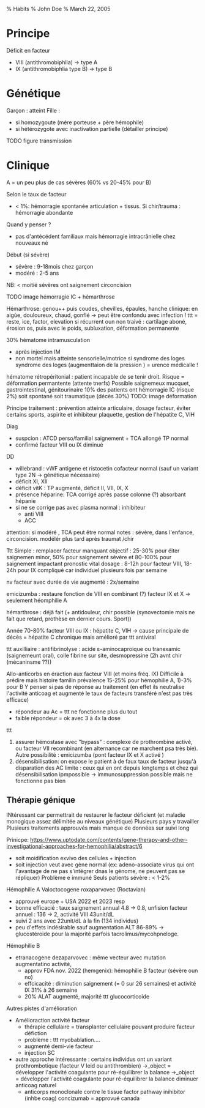 
% Habits
% John Doe
% March 22, 2005

# Principe

Déficit en facteur
- VIII (antithromobiphlia) -> type A
- IX (antithromobiphlia type B) -> type B

# Génétique
Garçon : atteint
Fille : 
- si homozygoute (mère porteuse + père hémophile)
- si hétérozygote avec inactivation partielle (détailler principe)

TODO figure transmission

# Clinique
A = un peu plus de cas sévères (60% vs 20-45% pour B)

Selon le taux de facteur
- < 1%: hémorragie spontanée articulation + tissus. Si chir/trauma : hémorragie abondante

Quand y penser ?
- pas d'antécédent familiaux mais hémorragie intracrânielle chez nouveaux né

Début (si sévère)
- sévère : 9-18mois chez garçon
- modéré : 2-5 ans

NB: < moitié sévères ont saignement circoncision 

TODO image hémorragie IC + hémarthrose

Hémarthrose: genou++ puis coudes, chevilles, épaules, hanche
clinique: en aigùe, douloureux, chaud, gonflé -> peut être confondu avec infection !
ttt = reste, ice, factor, elevation
si récurrent oun non traivé : cartilage aboné, érosion os, puis avec le poids, subluxation, déformation permanente

30% hématome intramusculation 
- après injection IM
- non mortel mais atteinte sensorielle/motrice si syndrome des loges syndrome des loges (augmenttaion de la pression ) = urence médicalle !

hématome rétropéritonial : patient incapable de se tenir droit. Risque = déformation permantente (attente tnerfs)
Possible saignemeux mucquet, gastrointestinal, génitourinaire
10% des patients ont hémorragie IC (risque 2%) soit spontané soit traumatique (décès 30%)
TODO: image déformation

Principe traitement : prévention atteinte articulaire, dosage facteur, éviter certains sports, aspirite et inhibiteur plaquette, gestion de l'hépatite C, VIH

Diag 
- suspcion : ATCD perso/familial saignement  + TCA allongé TP normal
- confirmé facteur VIII ou IX diminué

DD
- willebrand : vWF antigene et  ristocetin cofacteur normal (sauf un variant type 2N -> génétique nécessaire)
-  déficit XI, XII
- déficit vitK : TP augmenté, déficit II, VII, IX, X
- présence héparine: TCA corrigé après passe colonne (?) absorbant hépanie
- si ne se corrige pas avec plasma normal : inhibiteur 
  - anti VIII
  - ACC

attention: si modéré , TCA peut être normal
notes : sévère, dans l'enfance, circoncision. modélér plus tard après traumat /chir

Ttt
Simple : remplacer facteur manquant
objectif : 25-30% pour éiter saignemen  minor, 50% pour saignement sévère et 80-100% pour saignement impactant pronostic vital
dosage : 8-12h pour facteur VIII, 18-24h pour IX
compliqué car individuel
plusieurs fois par semaine

nv facteur avec durée de vie augmenté : 2x/semaine 

emicizumba : restaure fonction de VIII en combinant (?) facteur IX et X -> seulement héomphilie A

hémarthrose : déjà fait (+ antidouleur, chir possible (synovectomie mais ne fait que retard, prothèse en dernier cours. Sport))

Année 70-80% facteur VIII ou IX : hépatite C, VIH -> cause principale de décès = hépatite C chronique mais amélioré par ttt antiviral

ttt auxilliaire : antifibrinolyse : acide ε-aminocaproique ou tranexamic (saignemeunt oral), colle fibrine sur site, 
desmopressine (2h avnt chir (mécaninsme ??))

Allo-anticorbs
en éraction aux facteur VIII (et moins fréq. IX)
Difficile à prédire mais histoire familin
prévalence 15-25% pour hémophilie A, 1)-3% pour B
Y penser si pas de réponse au traitement (en effet ils neutralise l'activité anticoag et augmenté le taux de facteurs transféré n'est pas très efficace)
- répondeur au Ac = ttt ne fonctionne plus du tout
- faible répondeur = ok avec 3 à 4x la dose

ttt 
1. assurer hémostase avec "bypass" : complexe de prothrombine activé, ou facteur VII recombinant (en alternance car ne marchent psa très bie). Autre possibilité : emicizumba (pont facteur IX et X activé
)
2. désensibilisation: on expose le patient à de faux taux de facteur jusqu'à disparation des AC
limite : ceux qui en ont depuis longtemps et chez qui désensibilisation ipmpossible -> immunosuppression possible mais ne fonctionne pas bien


## Thérapie génique
INtéressant car permettrait de restaurer le facteur déficient (et maladie monogique assez délimitée au niveaux génétique)
Plusieurs pays y travailler
Plusieurs traitements approuvés mais manque de données sur suivi long


Prinicpe: 
https://www.uptodate.com/contents/gene-therapy-and-other-investigational-approaches-for-hemophilia/abstract/6
- soit moidification exvivo des cellules + injection
- soit injection veut avec gène normal (ex: adeno-associate virus qui ont l'avantage de ne pas s'intégrer dnas le génome, ne peuvent pas se répliquer) Problème e immuné
Seuls patients sévère : < 1-2%

Hémophilie A
Valoctocogene roxaparvovec (Roctavian)
-  approuvé europe + USA 2022 et 2023 resp
- bonne efficacié : taux saignement annual 4.8 -> 0.8, unfision facteur annuel : 136 -> 2, activité VIII 43unit/dL
- suivi 2 ans avec 22unit/dL à la fin (134 individus)
- peu d'effets indésirable  sauf augmentation ALT 86-89% -> glucostéroide pour la majorité parfois tacrolimus/mycohpneloge. 

Hémophilie B
- etranacogene dezaparvovec : même vecteur avec mutation augmentatino activité, 
  - approv FDA nov. 2022 (hemgenix): hémophilie B facteur (sévère oun no)
  - effcicacité : diminution saignement (= 0 sur 26 semaines) et activité IX 31% à 26 semaine
  - 20% ALAT augmenté, majorité ttt glucocorticoide

Autres pistes d'amélioration
- Amélioraction activité facteur
  - thérapie cellulaire = transplanter cellulaire pouvant produire facteur défiction
  - problème : ttt myobablation....
  - augmenté demi-vie facteur
  - injection SC
- autre approche intéressante : certains individus ont un variant prothrombotique (facteur V leid ou antithrombien) ->_object = développer l'activité coagulante pour ré-équilibrer la balance ->_object = développer l'activité coagulante pour ré-équilibrer la balance
diminuer anticoag naturel
  - anticorps monoclonale contre le tissue factor pathway inihibitor (inhbe coag)
  concizumab = approvué canada
